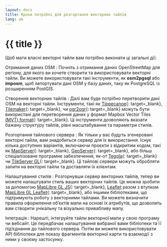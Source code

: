 ```yaml
---
layout: docs
title: Кроки потрібні для розгортання векторних тайлів
lang: uk
---
```


# {{ title }}

Щоб мати власні векторні тайли вам потрібно виконати ці загальні дії:

Отримання даних OSM
: Почніть з отримання даних OpenStreetMap для регіону, для якого ви хочете створити та використовувати векторні тайли. Ви можете використовувати такі інструменти, як **osm2pgsql** або **imposm**, щоб імпортувати дані OSM у базу даних, таку як PostgreSQL із розширенням PostGIS.

Створення векторних тайлів
: Далі вам буде потрібно перетворити дані OSM на векторні тайли. Інструменти, такі як [Tippecanoe](https://github.com/felt/tippecanoe){: target=_blank}, [Tilemaker](https://tilemaker.org){: target=_blank}, чи [ogr2ogr](https://gdal.org/programs/ogr2ogr.html){: target=_blank} можуть бути використані для перетворення даних у формат Mapbox Vector Tiles [(MVT) format](http://mapbox.github.io/vector-tile-spec/){: target=_blank}. Ці інструменти дозволяють вказати бажану структуру тайлів, рівні масштабування та параметри стилів.

Розгортання тайлового сервера
: Як тільки у вас будуть згенеровані векторні тайли, вам знадобиться сервер для їх використання. Існує кілька доступних варіантів, включаючи проєкти з відкритим кодом, такі як [MapServer](https://mapserver.org){: target=_blank}, [GeoServer](https://geoserver.org){: target=_blank}, або більш спеціалізоване програмне забезпечення, як-от [Tegola](https://tegola.io){: target=_blank} чи [TileServer GL](http://tileserver.org){: target=_blank}. Ці тайлові сервери можуть обробляти запити на векторні тайли та доставляти їх клієнтам.

Налаштування стилів
: Розгорнувши сервер векторних тайлів, тепер ви можете налаштувати стиль ваших векторних тайлів. Це можна зробити за допомогою [MapLibre GL JS](https://maplibre.org/projects/maplibre-gl-js/){: target=_blank}, [Leaflet](/using-tiles/getting-started-with-leaflet.md) разом з втулком [MapLibre GL Leaflet](https://github.com/maplibre/maplibre-gl-leaflet){: target=_blank}, або іншими бібліотеками, що підтримують роботу з векторними тайлами. Ви можете визначити правила оформлення обʼєктів мапи на основі їх атрибутів, що дозволить вам створити унікальну та візуально привабливу мапу.

Інтеграція
: Нарешті, інтегруйте тайли векторної мапи у свою програму чи вебсайт. Це передбачає налаштування вибраної вами бібліотеки та її підʼєднання до тайлового сервера. Потім ви можете використовувати API бібліотеки для показу фрагментів векторної карти та взаємодії з ними у своєму застосунку.
